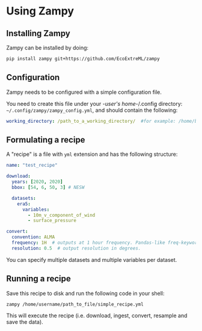 # Using Zampy

## Installing Zampy
Zampy can be installed by doing:
```bash
pip install zampy git+https://github.com/EcoExtreML/zampy
```

## Configuration
Zampy needs to be configured with a simple configuration file.

You need to create this file under your -*user's home*-/.config directory: `~/.config/zampy/zampy_config.yml`, and should contain the following:

```yaml
working_directory: /path_to_a_working_directory/  #for example: /home/bart/Zampy
```

## Formulating a recipe
A "recipe" is a file with `yml` extension and has the following structure:

```yaml
name: "test_recipe"

download:
  years: [2020, 2020]
  bbox: [54, 6, 50, 3] # NESW

  datasets:
    era5:
      variables:
        - 10m_v_component_of_wind
        - surface_pressure

convert:
  convention: ALMA
  frequency: 1H  # outputs at 1 hour frequency. Pandas-like freq-keyword.
  resolution: 0.5  # output resolution in degrees.
```

You can specify multiple datasets and multiple variables per dataset.

## Running a recipe
Save this recipe to disk and run the following code in your shell:

```bash
zampy /home/username/path_to_file/simple_recipe.yml
```

This will execute the recipe (i.e. download, ingest, convert, resample and save the data).
